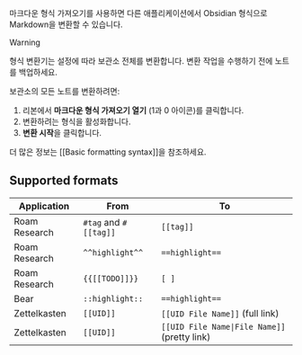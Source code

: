 마크다운 형식 가져오기를 사용하면 다른 애플리케이션에서 Obsidian 형식으로 Markdown을 변환할 수 있습니다.

> [!warning]
> 형식 변환기는 설정에 따라 보관소 전체를 변환합니다. 변환 작업을 수행하기 전에 노트를 백업하세요.

보관소의 모든 노트를 변환하려면:

1. 리본에서 **마크다운 형식 가져오기 열기** (1과 0 아이콘)를 클릭합니다.
2. 변환하려는 형식을 활성화합니다.
3. **변환 시작**을 클릭합니다.

더 많은 정보는 [[Basic formatting syntax]]을 참조하세요.

## Supported formats

| Application   | From                  | To                                                              |
|---------------|-----------------------|-----------------------------------------------------------------|
| Roam Research | `#tag` and `#[[tag]]` | `[[tag]]`                                                       |
| Roam Research | `^^highlight^^`       | `==highlight==`                                                 |
| Roam Research | `{{[[TODO]]}}`        | `[ ]`                                                           |
| Bear          | `::highlight::`       | `==highlight==`                                                 |
| Zettelkasten  | `[[UID]]`             | `[[UID File Name]]` (full link)                                 |
| Zettelkasten  | `[[UID]]`             | <code>\[\[UID File Name&#124;File Name\]\]</code> (pretty link) |

